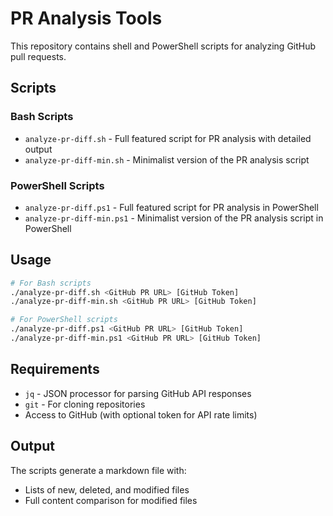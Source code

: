 # PR Analysis Tools

This repository contains shell and PowerShell scripts for analyzing GitHub pull requests.

## Scripts

### Bash Scripts
- `analyze-pr-diff.sh` - Full featured script for PR analysis with detailed output
- `analyze-pr-diff-min.sh` - Minimalist version of the PR analysis script

### PowerShell Scripts
- `analyze-pr-diff.ps1` - Full featured script for PR analysis in PowerShell
- `analyze-pr-diff-min.ps1` - Minimalist version of the PR analysis script in PowerShell

## Usage

```bash
# For Bash scripts
./analyze-pr-diff.sh <GitHub PR URL> [GitHub Token]
./analyze-pr-diff-min.sh <GitHub PR URL> [GitHub Token]

# For PowerShell scripts
./analyze-pr-diff.ps1 <GitHub PR URL> [GitHub Token]
./analyze-pr-diff-min.ps1 <GitHub PR URL> [GitHub Token]
```

## Requirements

- `jq` - JSON processor for parsing GitHub API responses
- `git` - For cloning repositories
- Access to GitHub (with optional token for API rate limits)

## Output

The scripts generate a markdown file with:
- Lists of new, deleted, and modified files
- Full content comparison for modified files
